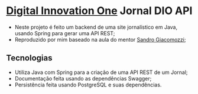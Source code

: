 # [Digital Innovation One](https://www.dio.me) Jornal DIO API

- Neste projeto é feito um backend de uma site jornalístico em Java, usando Spring para gerar uma API REST;
- Reproduzido por mim baseado na aula do mentor [Sandro Giacomozzi](https://github.com/sandrogiacom);

## Tecnologias

* Utiliza Java com Spring para a criação de uma API REST de um Jornal;
* Documentação feita usando as dependências Swagger;
* Persistência feita usando PostgreSQL e suas dependências.